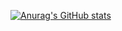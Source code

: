 
[![Anurag's GitHub stats](https://github-readme-stats.vercel.app/api?username=alehxalves@count_private=true)](https://github.com/anuraghazra/github-readme-stats)
